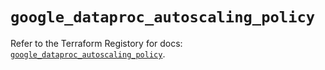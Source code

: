 # `google_dataproc_autoscaling_policy`

Refer to the Terraform Registory for docs: [`google_dataproc_autoscaling_policy`](https://www.terraform.io/docs/providers/google/r/dataproc_autoscaling_policy).
